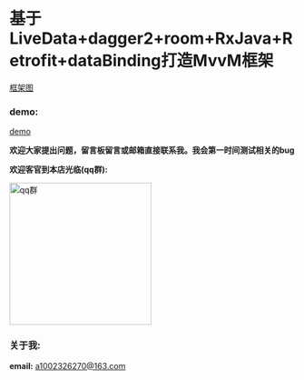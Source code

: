 # 基于LiveData+dagger2+room+RxJava+Retrofit+dataBinding打造MvvM框架

[框架图](https://upload-images.jianshu.io/upload_images/2528336-134e05206de8a2f9.png?imageMogr2/auto-orient/strip%7CimageView2/2/w/700)

### demo:
[demo](https://github.com/xiangcman/MvvM-master/blob/master/photos/demo.gif)

**欢迎大家提出问题，留言板留言或邮箱直接联系我。我会第一时间测试相关的bug**

**欢迎客官到本店光临(qq群):**

<image src="https://github.com/1002326270xc/LayoutManager-FlowLayout/blob/master/photos/IMG_0221.jpg" width="250" width="250" title="qq群"/>
       
### 关于我:

**email:** a1002326270@163.com
